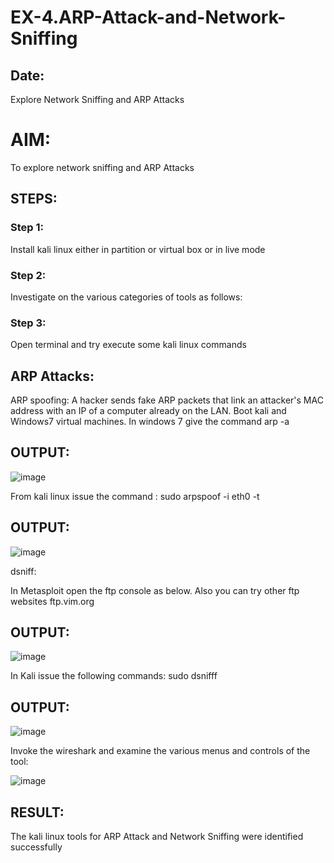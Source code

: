 # EX-4.ARP-Attack-and-Network-Sniffing
## Date:
Explore Network Sniffing and ARP Attacks

# AIM:

To explore network sniffing and ARP Attacks

## STEPS:

### Step 1:

Install kali linux either in partition or virtual box or in live mode

### Step 2:

Investigate on the various categories of tools as follows:


### Step 3:
Open terminal and try execute some kali linux commands

## ARP Attacks:  
ARP spoofing: A hacker sends fake ARP packets that link an attacker's MAC address with an IP of a computer already on the LAN. 
Boot kali and Windows7 virtual machines.
In windows 7 give the command arp -a
## OUTPUT:

![image](https://github.com/Darkwebnew/ARP-Attack-and-Network-Sniffing/assets/143114486/73a8779a-4686-4f0f-88f2-fc8a1d311b6e)

From kali linux issue the command :
sudo arpspoof -i eth0 -t <target system> <gateway>
## OUTPUT:

![image](https://github.com/Darkwebnew/ARP-Attack-and-Network-Sniffing/assets/143114486/28f8309a-892a-42c9-b9d7-21a827c89438)

dsniff:

In Metasploit open the ftp console as below. Also you can try other ftp websites ftp.vim.org
## OUTPUT:

![image](https://github.com/Darkwebnew/ARP-Attack-and-Network-Sniffing/assets/143114486/7ed2b359-5946-4877-a6d1-fc929c69deb2)

In Kali issue the following commands:
sudo dsnifff
## OUTPUT:

![image](https://github.com/Darkwebnew/ARP-Attack-and-Network-Sniffing/assets/143114486/af9d1b0f-2bfc-4068-a84d-2e2ad5d229ab)

Invoke the wireshark and examine the various menus  and controls of the tool:

![image](https://github.com/Darkwebnew/ARP-Attack-and-Network-Sniffing/assets/143114486/68b0f74b-1241-4353-8bb9-0a60f67536bf)

## RESULT:
The kali linux tools for ARP Attack and Network Sniffing were identified successfully
